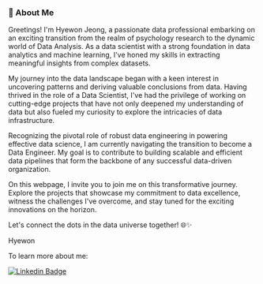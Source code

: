 ### 🚀 About Me

Greetings! I'm Hyewon Jeong, a passionate data professional embarking on an exciting transition from the realm of psychology research to the dynamic world of Data Analysis. As a data scientist with a strong foundation in data analytics and machine learning, I've honed my skills in extracting meaningful insights from complex datasets.

My journey into the data landscape began with a keen interest in uncovering patterns and deriving valuable conclusions from data. Having thrived in the role of a Data Scientist, I've had the privilege of working on cutting-edge projects that have not only deepened my understanding of data but also fueled my curiosity to explore the intricacies of data infrastructure.

Recognizing the pivotal role of robust data engineering in powering effective data science, I am currently navigating the transition to become a Data Engineer. My goal is to contribute to building scalable and efficient data pipelines that form the backbone of any successful data-driven organization.

On this webpage, I invite you to join me on this transformative journey. Explore the projects that showcase my commitment to data excellence, witness the challenges I've overcome, and stay tuned for the exciting innovations on the horizon.

Let's connect the dots in the data universe together! 🌐✨

Hyewon



To learn more about me:

[![Linkedin Badge](https://img.shields.io/badge/LinkedIn-0077B5?style=for-the-badge&logo=linkedin&logoColor=white&link=https://www.linkedin.com/in/hyewonjng/)](https://www.linkedin.com/in/heeyewonjeong/)


